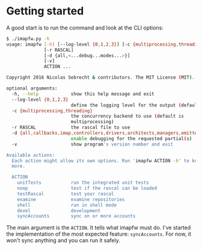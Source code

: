 # Getting started

A good start is to run the command and look at the CLI options:

``` bash
$ ./imapfw.py -h
usage: imapfw [-h] [--log-level {0,1,2,3}] [-c {multiprocessing,threading}]
              [-r RASCAL]
              [-d {all,<...debug...modes...>}]
              [-v]
              ACTION ...

Copyright 2016 Nicolas Sebrecht & contributors. The MIT License (MIT).

optional arguments:
  -h, --help            show this help message and exit
  --log-level {0,1,2,3}
                        define the logging level for the output (default is 3)
  -c {multiprocessing,threading}
                        the concurrency backend to use (default is
                        multiprocessing)
  -r RASCAL             the rascal file to use
  -d {all,callbacks,imap,controllers,drivers,architects,managers,emitters,workers}
                        enable debugging for the requested partial(s)
  -v                    show program's version number and exit

Available actions:
  Each action might allow its own options. Run 'imapfw ACTION -h' to know
  more.

  ACTION
    unitTests           run the integrated unit tests
    noop                test if the rascal can be loaded
    testRascal          test your rascal
    examine             examine repositories
    shell               run in shell mode
    devel               development
    syncAccounts        sync on or more accounts
```

The main argument is the `ACTION`. It tells what imapfw must do. I've started the implementation of the most expected feature: `syncAccounts`. For now, it won't sync anything and you can run it safely.

